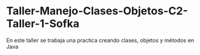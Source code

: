 # Taller-Manejo-Clases-Objetos-C2-Taller-1-Sofka
En este taller se trabaja una practica creando clases, objetos y métodos en Java 
